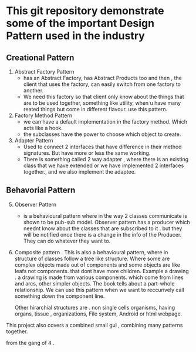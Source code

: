 # This git repository demonstrate some of the important  Design Pattern used in the industry
## Creational Pattern
1. Abstract Factory Pattern
    - has an Abstract Factory, has Abstract Products too and then , the client that uses the factory, can easily switch from one factory to another.
    - We need this factory so that client only know about the things that are to be used together, something like utility, when u have many reated things but come in different flavour. use this pattern.
2. Factory Method Pattern
      - we can have a default implementation in the factory method. Which acts like a hook. 
      - the subclasses have the power to choose which object to create.
3. Adapter Pattern
   - Used to connect 2 interfaces that have difference in their method signatures. But have more or less the same working. 
   - There is something called 2 way adapter , where there is an existing class that we have extended or we have implemented 2 interfaces together., and we also implement the adaptee.
## Behavorial Pattern 
5. Observer Pattern 
   - is a behavioural pattern where in the way 2 classes communicate is shown to be pub-sub model. 
     Observer pattern has a producer which neednt know about the classes that are subscribed to it . 
     but they will be notified once there is a change in the info of the Producer. 
     They can do whatever they want to. 
6. Composite pattern .
   This is also a behavioural pattern, where in structure of classes follow a tree like structure.
   Where some are complex objects made out of components and some objects are like leafs not components. that dont have more children.
   Example a drawing . a drawing is made from various components. which come from lines and arcs, other simpler objects. 
   The book tells about a part-whole relationship.  We can use this pattern when we want to reccurively call something down the component line. 
   
   Other hirarchial structures are . non single cells organisms, having organs, tissue , organizations, File system, Android or html webpage.



This project also covers a combined small gui , combining many patterns together.




from the gang of 4 . 
